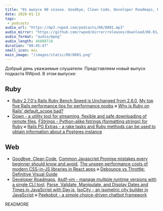 ```yaml
---
title: "01 выпуск 08 сезона. Goodbye, Clean Code, Developer Roadmaps, Rails PG Extras, Asdf-vm, IsoCity и прочее"
date: 2020-01-13
tags:
 - podcasts
audio_url: "https://mp3.rwpod.com/podcasts/08/0801.mp3"
audio_mirror: "https://github.com/rwpod/mirror/releases/download/08.01/0801.mp3"
audio_format: "audio/mpeg"
audio_length: 46808718
duration: "00:45:47"
small_icon: mic
main_image: "/images/static/08/0801.png"
---
```


Добрый день уважаемые слушатели. Представляем новый выпуск подкаста RWpod. В этом выпуске:

## Ruby

 - [Ruby 2.7.0's Rails Ruby Bench Speed is Unchanged from 2.6.0](http://engineering.appfolio.com/appfolio-engineering/2019/12/27/ruby-270s-rails-ruby-bench-speed-is-unchanged-from-260), [My top five Rails performance tips for performance noobs](https://www.codewithjason.com/rails-performance-tips/) и [Why is Ruby on Rails' default_scope bad?](https://piechowski.io/post/why-is-default-scope-bad-rails/)
 - [Down - a utility tool for streaming, flexible and safe downloading of remote files](https://github.com/janko/down), [FStrings - Python-alike fstrings (formatting strings) for Ruby](https://github.com/zverok/fstrings) и [Rails PG Extras - a rake tasks and Ruby methods can be used to obtain information about a Postgres instance](https://github.com/pawurb/rails-pg-extras)

## Web

 - [Goodbye, Clean Code](https://overreacted.io/goodbye-clean-code/), [Common Javascript Promise mistakes every beginner should know and avoid](https://gosink.in/common-javascript-promise-mistakes-beginners/), [The unseen performance costs of modern CSS-in-JS libraries in React apps](https://calendar.perfplanet.com/2019/the-unseen-performance-costs-of-css-in-js-in-react-apps/) и [Debounce vs Throttle: Definitive Visual Guide](https://redd.one/blog/debounce-vs-throttle)
 - [Developer Roadmaps](https://roadmap.sh/roadmaps), [Asdf-vm - manage multiple runtime versions with a single CLI tool](https://asdf-vm.com/#/), [Parse, Validate, Manipulate, and Display Dates and Times in JavaScript with Day.js](https://alligator.io/js/dayjs/), [IsoCity - an isometric city builder in JavaScript](https://github.com/victorqribeiro/isocity) и [Peekobot - a simple choice-driven chatbot framework](https://peekobot.github.io/peekobot/)


READMORE
